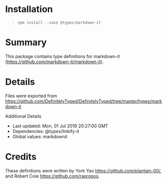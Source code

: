 # Installation
> `npm install --save @types/markdown-it`

# Summary
This package contains type definitions for markdown-it (https://github.com/markdown-it/markdown-it).

# Details
Files were exported from https://github.com/DefinitelyTyped/DefinitelyTyped/tree/master/types/markdown-it

Additional Details
 * Last updated: Mon, 01 Jul 2019 20:27:00 GMT
 * Dependencies: @types/linkify-it
 * Global values: markdownit

# Credits
These definitions were written by York Yao <https://github.com/plantain-00/>, and Robert Coie <https://github.com/rapropos>.
